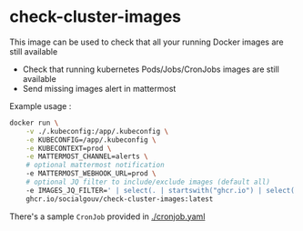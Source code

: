 # check-cluster-images

This image can be used to check that all your running Docker images are still available

- Check that running kubernetes Pods/Jobs/CronJobs images are still available
- Send missing images alert in mattermost

Example usage :

```sh
docker run \
    -v ./.kubeconfig:/app/.kubeconfig \
    -e KUBECONFIG=/app/.kubeconfig \
    -e KUBECONTEXT=prod \
    -e MATTERMOST_CHANNEL=alerts \
    # optional mattermost notification
    -e MATTERMOST_WEBHOOK_URL=prod \
    # optional JQ filter to include/exclude images (default all)
    -e IMAGES_JQ_FILTER=' | select(. | startswith("ghcr.io") | select(. | startswith("ghcr.io/yyy") | not)' \
    ghcr.io/socialgouv/check-cluster-images:latest
```

There's a sample `CronJob` provided in [./cronjob.yaml](./cronjob.yaml)
 
